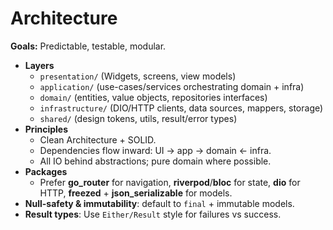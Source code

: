 # Architecture

**Goals:** Predictable, testable, modular.

- **Layers**
  - `presentation/` (Widgets, screens, view models)
  - `application/` (use-cases/services orchestrating domain + infra)
  - `domain/` (entities, value objects, repositories interfaces)
  - `infrastructure/` (DIO/HTTP clients, data sources, mappers, storage)
  - `shared/` (design tokens, utils, result/error types)
- **Principles**
  - Clean Architecture + SOLID.
  - Dependencies flow inward: UI → app → domain ← infra.
  - All IO behind abstractions; pure domain where possible.
- **Packages**
  - Prefer **go_router** for navigation, **riverpod**/**bloc** for state, **dio** for HTTP, **freezed** + **json_serializable** for models.
- **Null-safety & immutability**: default to `final` + immutable models.
- **Result types**: Use `Either/Result` style for failures vs success.
